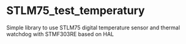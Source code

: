 # STLM75_test_temperatury
 Simple library to use STLM75 digital temperature sensor and thermal watchdog with STMF303RE based on HAL 
